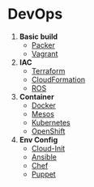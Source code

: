 # DevOps

1. **Basic build**
   - [Packer](container/kubernetes.md)
   - [Vagrant](container/kubernetes.md)
2. **IAC**
   - [Terraform](container/kubernetes.md)
   - [CloudFormation](container/kubernetes.md)
   - [ROS](container/kubernetes.md)
3. **Container**
   - [Docker](container/kubernetes.md)
   - [Mesos](container/kubernetes.md)
   - [Kubernetes](container/kubernetes.md)
   - [OpenShift](container/openshift.md)
4. **Env Config**
   - [Cloud-Init](container/kubernetes.md)
   - [Ansible](container/kubernetes.md)
   - [Chef](container/kubernetes.md)
   - [Puppet](container/kubernetes.md)

